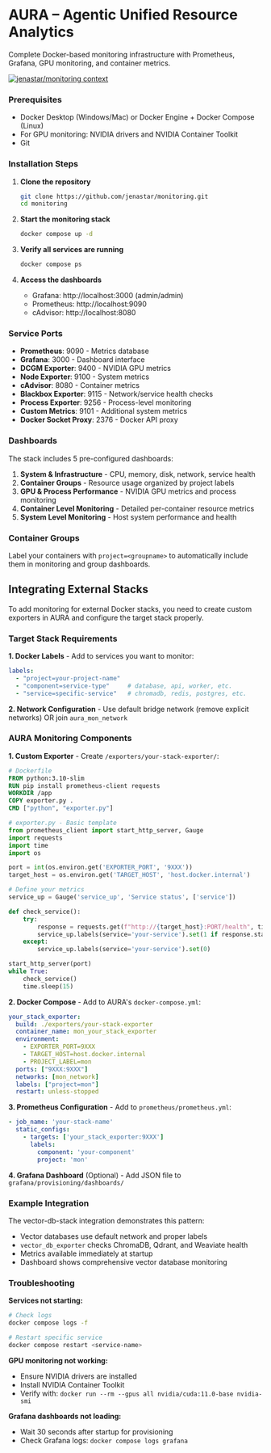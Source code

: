 # AURA – Agentic Unified Resource Analytics

Complete Docker-based monitoring infrastructure with Prometheus, Grafana, GPU monitoring, and container metrics.

[![jenastar/monitoring context](https://badge.forgithub.com/jenastar/monitoring)](https://uithub.com/jenastar/monitoring)


### Prerequisites
- Docker Desktop (Windows/Mac) or Docker Engine + Docker Compose (Linux)
- For GPU monitoring: NVIDIA drivers and NVIDIA Container Toolkit
- Git

### Installation Steps

1. **Clone the repository**
   ```bash
   git clone https://github.com/jenastar/monitoring.git
   cd monitoring
   ```

2. **Start the monitoring stack**
   ```bash
   docker compose up -d
   ```

3. **Verify all services are running**
   ```bash
   docker compose ps
   ```

4. **Access the dashboards**
   - Grafana: http://localhost:3000 (admin/admin)
   - Prometheus: http://localhost:9090
   - cAdvisor: http://localhost:8080

### Service Ports
- **Prometheus**: 9090 - Metrics database
- **Grafana**: 3000 - Dashboard interface  
- **DCGM Exporter**: 9400 - NVIDIA GPU metrics
- **Node Exporter**: 9100 - System metrics
- **cAdvisor**: 8080 - Container metrics
- **Blackbox Exporter**: 9115 - Network/service health checks
- **Process Exporter**: 9256 - Process-level monitoring
- **Custom Metrics**: 9101 - Additional system metrics
- **Docker Socket Proxy**: 2376 - Docker API proxy

### Dashboards
The stack includes 5 pre-configured dashboards:
1. **System & Infrastructure** - CPU, memory, disk, network, service health
2. **Container Groups** - Resource usage organized by project labels
3. **GPU & Process Performance** - NVIDIA GPU metrics and process monitoring
4. **Container Level Monitoring** - Detailed per-container resource metrics
5. **System Level Monitoring** - Host system performance and health

### Container Groups
Label your containers with `project=<groupname>` to automatically include them in monitoring and group dashboards.

## Integrating External Stacks

To add monitoring for external Docker stacks, you need to create custom exporters in AURA and configure the target stack properly.

### Target Stack Requirements

**1. Docker Labels** - Add to services you want to monitor:
```yaml
labels:
  - "project=your-project-name"
  - "component=service-type"     # database, api, worker, etc.
  - "service=specific-service"   # chromadb, redis, postgres, etc.
```

**2. Network Configuration** - Use default bridge network (remove explicit networks) OR join `aura_mon_network`

### AURA Monitoring Components

**1. Custom Exporter** - Create `/exporters/your-stack-exporter/`:
```dockerfile
# Dockerfile
FROM python:3.10-slim
RUN pip install prometheus-client requests
WORKDIR /app
COPY exporter.py .
CMD ["python", "exporter.py"]
```

```python
# exporter.py - Basic template
from prometheus_client import start_http_server, Gauge
import requests
import time
import os

port = int(os.environ.get('EXPORTER_PORT', '9XXX'))
target_host = os.environ.get('TARGET_HOST', 'host.docker.internal')

# Define your metrics
service_up = Gauge('service_up', 'Service status', ['service'])

def check_service():
    try:
        response = requests.get(f"http://{target_host}:PORT/health", timeout=5)
        service_up.labels(service='your-service').set(1 if response.status_code == 200 else 0)
    except:
        service_up.labels(service='your-service').set(0)

start_http_server(port)
while True:
    check_service()
    time.sleep(15)
```

**2. Docker Compose** - Add to AURA's `docker-compose.yml`:
```yaml
your_stack_exporter:
  build: ./exporters/your-stack-exporter
  container_name: mon_your_stack_exporter
  environment:
    - EXPORTER_PORT=9XXX
    - TARGET_HOST=host.docker.internal
    - PROJECT_LABEL=mon
  ports: ["9XXX:9XXX"]
  networks: [mon_network]
  labels: ["project=mon"]
  restart: unless-stopped
```

**3. Prometheus Configuration** - Add to `prometheus/prometheus.yml`:
```yaml
- job_name: 'your-stack-name'
  static_configs:
    - targets: ['your_stack_exporter:9XXX']
      labels:
        component: 'your-component'
        project: 'mon'
```

**4. Grafana Dashboard** (Optional) - Add JSON file to `grafana/provisioning/dashboards/`

### Example Integration
The vector-db-stack integration demonstrates this pattern:
- Vector databases use default network and proper labels
- `vector_db_exporter` checks ChromaDB, Qdrant, and Weaviate health
- Metrics available immediately at startup
- Dashboard shows comprehensive vector database monitoring

### Troubleshooting

**Services not starting:**
```bash
# Check logs
docker compose logs -f

# Restart specific service
docker compose restart <service-name>
```

**GPU monitoring not working:**
- Ensure NVIDIA drivers are installed
- Install NVIDIA Container Toolkit
- Verify with: `docker run --rm --gpus all nvidia/cuda:11.0-base nvidia-smi`

**Grafana dashboards not loading:**
- Wait 30 seconds after startup for provisioning
- Check Grafana logs: `docker compose logs grafana`
